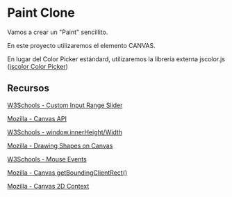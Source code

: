 # Paint Clone
Vamos a crear un "Paint" sencillito.

En este proyecto utilizaremos el elemento CANVAS.

En lugar del Color Picker estándard, utilizaremos la librería externa jscolor.js ([jscolor Color Picker](https://jscolor.com/))

## Recursos
[W3Schools - Custom Input Range Slider](https://www.w3schools.com/howto/howto_js_rangeslider.asp)

[Mozilla - Canvas API](https://developer.mozilla.org/en-US/docs/Web/API/Canvas_API/Tutorial)

[W3Schools - window.innerHeight/Width](https://www.w3schools.com/jsref/prop_win_innerheight.asp)

[Mozilla - Drawing Shapes on Canvas](https://developer.mozilla.org/en-US/docs/Web/API/Canvas_API/Tutorial/Drawing_shapes)

[W3Schools - Mouse Events](https://www.w3schools.com/jsref/obj_mouseevent.asp)

[Mozilla - Canvas getBoundingClientRect()](https://developer.mozilla.org/en-US/docs/Web/API/Element/getBoundingClientRect)

[Mozilla - Canvas 2D Context](https://developer.mozilla.org/en-US/docs/Web/API/CanvasRenderingContext2D)